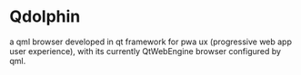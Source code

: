 # Qdolphin
a qml browser developed in qt framework for pwa ux (progressive web app user experience), with its currently QtWebEngine browser configured by qml.
